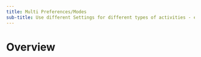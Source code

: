 ```yaml
---
title: Multi Preferences/Modes
sub-title: Use different Settings for different types of activities - e.g. different speed display for running or cycling
---
```

# Overview
